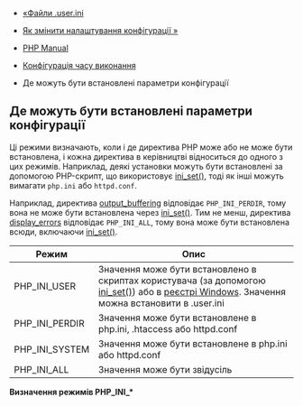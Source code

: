 - [«Файли .user.ini](configuration.file.per-user.md)
- [Як змінити налаштування конфігурації »](configuration.changes.md)

- [PHP Manual](index.md)
- [Конфігурація часу виконання](configuration.md)
- Де можуть бути встановлені параметри конфігурації

## Де можуть бути встановлені параметри конфігурації

Ці режими визначають, коли і де директива PHP може або не може бути
встановлена, і кожна директива в керівництві відноситься до одного з цих
режимів. Наприклад, деякі установки можуть бути встановлені за допомогою
PHP-скрипт, що використовує [ini_set()](function.ini-set.md), тоді як
інші можуть вимагати `php.ini` або `httpd.conf`.

Наприклад, директива
[output_buffering](outcontrol.configuration.md#ini.output-buffering)
відповідає `PHP_INI_PERDIR`, тому вона не може бути встановлена
через [ini_set()](function.ini-set.md). Тим не менш, директива
[display_errors](errorfunc.configuration.md#ini.display-errors)
відповідає `PHP_INI_ALL`, тому вона може бути встановлена
всюди, включаючи [ini_set()](function.ini-set.md).

| Режим          | Опис                                                                                                                                                                                                                         |
| -------------- | ---------------------------------------------------------------------------------------------------------------------------------------------------------------------------------------------------------------------------- |
| PHP_INI_USER   | Значення може бути встановлено в скриптах користувача (за допомогою [ini_set()](function.ini-set.md)) або в [реєстрі Windows](configuration.changes.md#configuration.changes.windows). Значення можна встановити в .user.ini |                                                                          
| PHP_INI_PERDIR | Значення може бути встановлене в php.ini, .htaccess або httpd.conf                                                                                                                                                           |
| PHP_INI_SYSTEM | Значення може бути встановлене в php.ini або httpd.conf                                                                                                                                                                      |
| PHP_INI_ALL    | Значення може бути звідусіль                                                                                                                                                                                                 |

**Визначення режимів PHP_INI\_\***
